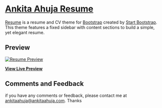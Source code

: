 # [Ankita Ahuja Resume](https://www.ankitaahuja.com)

[Resume](https://www.ankitaahuja.com) is a resume and CV theme for [Bootstrap](http://getbootstrap.com/) created by [Start Bootstrap](http://startbootstrap.com/). This theme features a fixed sidebar with content sections to build a simple, yet elegant resume.

## Preview

[![Resume Preview](<![ScreenShot](https://raw.githubusercontent.com/Ankitaahuja/startbootstrap-resume/master/public/img/dev.png)>)](https://ankitaahuja.com/)

**[View Live Preview](https://www.ankitaahuja.com/)**

## Comments and Feedback

if you have any comments or feedback, please contact me at ankitaahuja@ankitaahuja.com. Thanks
